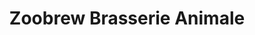---
title: "Zoobrew Brasserie Animale"
url: /castelnau-le-lez/zoobrew-brasserie-animale/
shop: alcool
---